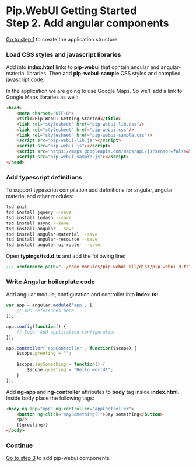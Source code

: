 # Pip.WebUI Getting Started <br/> Step 2. Add angular components

[Go to step 1](https://github.com/pip-webui/pip-webui-sample/blob/master/step1/) to create the application structure.

### Load CSS styles and javascript libraries

Add into **index.html** links to **pip-webui** that contain angular and angular-material libraries. Then add **pip-webui-sample** CSS styles and compiled javascript code.

In the application we are going to use Google Maps. So we'll add a link to Google Maps libraries as well:

```html 
<head>
    <meta charset="UTF-8">
    <title>Pip.WebUI Getting Started</title>
    <link rel="stylesheet" href="pip-webui-lib.css"/>
    <link rel="stylesheet" href="pip-webui.css"/>
    <link rel="stylesheet" href="pip-webui-sample.css"/>
    <script src="pip-webui-lib.js"></script>
    <script src="pip-webui.js"></script>
    <script src="https://maps.googleapis.com/maps/api/js?sensor=false&key=AIzaSyBg6cm-FDBFPWzRcn39AuSHGQSrdtVIjEo"></script>
    <script src="pip-webui-sample.js"></script>
</head>
```

### Add typescript definitions

To support typescript compilation add definitions for angular, angular material and other modules:

```bash
tsd init
tsd install jquery --save
tsd install lodash --save
tsd install async --save
tsd install angular --save
tsd install angular-material --save
tsd install angular-resource --save
tsd install angular-ui-router --save
```

Open **typings/tsd.d.ts** and add the following line:
```javascript
/// <reference path="../node_modules/pip-webui-all/dist/pip-webui.d.ts" />
```

### Write Angular boilerplate code

Add angular module, configuration and controller into **index.ts**:

```javascript
var app = angular.module('app', [
    // Add references here
]);

app.config(function() {
    // Todo: Add application configuration
});

app.controller('appController', function($scope) {
    $scope.greeting = "";
    
    $scope.saySomething = function() {
        $scope.greeting = "Hello world!";
    }
});
```

Add **ng-app** and **ng-controller** attributes to **body** tag inside **index.html**. Inside body place the following tags:

```html
<body ng-app="app" ng-controller="appController">
    <button ng-click="saySomething()">Say something</button>
    <p/>
    {{greeting}}
</body>
```

### Continue

[Go to step 3](https://github.com/pip-webui/pip-webui-sample/blob/master/step3/) to add pip-webui components.
